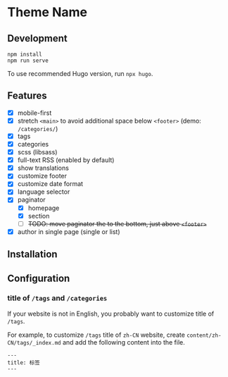 # Theme Name

## Development

```
npm install
npm run serve
```

To use recommended Hugo version, run `npx hugo`.

## Features

- [x] mobile-first
- [x] stretch `<main>` to avoid additional space below `<footer>` (demo: `/categories/`)
- [x] tags
- [x] categories
- [x] scss (libsass)
- [x] full-text RSS (enabled by default)
- [x] show translations
- [x] customize footer
- [x] customize date format
- [x] language selector
- [x] paginator
    - [x] homepage
    - [x] section
    - [ ] ~~TODO: move paginator the to the bottom, just above `<footer>`~~
- [x] author in single page (single or list)

## Installation

## Configuration

### title of `/tags` and `/categories`

If your website is not in English, you probably want to customize title of `/tags`.

For example, to customize `/tags` title of `zh-CN` website, create `content/zh-CN/tags/_index.md` and add the following content into the file.

```
---
title: 标签
---
```
